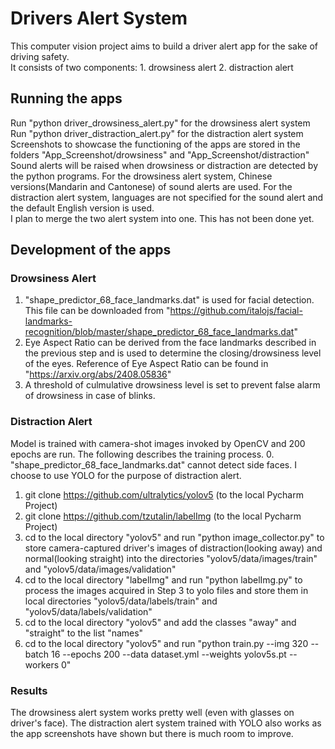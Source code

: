 # Drivers Alert System
This computer vision project aims to build a driver alert app for the sake of driving safety. <br>
It consists of two components: 1. drowsiness alert 2. distraction alert <br>

## Running the apps
Run "python driver_drowsiness_alert.py" for the drowsiness alert system <br>
Run "python driver_distraction_alert.py" for the distraction alert system <br>
Screenshots to showcase the functioning of the apps are stored in the folders "App_Screenshot/drowsiness" and "App_Screenshot/distraction" <br>
Sound alerts will be raised when drowsiness or distraction are detected by the python programs. For the drowsiness alert system, Chinese versions(Mandarin and Cantonese) of sound alerts are used. For the distraction alert system, languages are not specified for the sound alert and the default English version is used. <br>
I plan to merge the two alert system into one. This has not been done yet. <br>

## Development of the apps
### Drowsiness Alert 
1. "shape_predictor_68_face_landmarks.dat" is used for facial detection. This file can be downloaded from "https://github.com/italojs/facial-landmarks-recognition/blob/master/shape_predictor_68_face_landmarks.dat" <br>
2. Eye Aspect Ratio can be derived from the face landmarks described in the previous step and is used to determine the closing/drowsiness level of the eyes. Reference of Eye Aspect Ratio can be found in "https://arxiv.org/abs/2408.05836" <br>
3. A threshold of culmulative drowsiness level is set to prevent false alarm of drowsiness in case of blinks. <br>

### Distraction Alert
Model is trained with camera-shot images invoked by OpenCV and 200 epochs are run. The following describes the training process.
0. "shape_predictor_68_face_landmarks.dat" cannot detect side faces. I choose to use YOLO for the purpose of distraction alert. <br>
1. git clone https://github.com/ultralytics/yolov5 (to the local Pycharm Project) <br>
2. git clone https://github.com/tzutalin/labelImg (to the local Pycharm Project) <br>
3. cd to the local directory "yolov5" and run "python image_collector.py" to store camera-captured driver's images of distraction(looking away) and normal(looking straight) into the directories "yolov5/data/images/train" and "yolov5/data/images/validation" <br>
4. cd to the local directory "labelImg" and run "python labelImg.py" to process the images acquired in Step 3 to yolo files and store them in local directories "yolov5/data/labels/train" and "yolov5/data/labels/validation" <br>
5. cd to the local directory "yolov5" and add the classes "away" and "straight" to the list "names" <br>
6. cd to the local directory "yolov5" and run "python train.py --img 320 --batch 16 --epochs 200 --data dataset.yml --weights yolov5s.pt --workers 0" <br>

### Results
The drowsiness alert system works pretty well (even with glasses on driver's face). The distraction alert system trained with YOLO also works as the app screenshots have shown but there is much room to improve.





